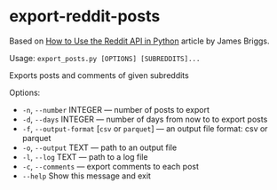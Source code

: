 # export-reddit-posts

Based on [How to Use the Reddit API in Python](https://towardsdatascience.com/how-to-use-the-reddit-api-in-python-5e05ddfd1e5c) article by James Briggs.


Usage: `export_posts.py [OPTIONS] [SUBREDDITS]...`

  Exports posts and comments of given subreddits

Options:
- `-n`, `--number` INTEGER — number of posts to export
- `-d`, `--days` INTEGER — number of days from now to to export posts
- `-f`, `--output-format` [`csv` or `parquet`] — an output file format: csv or parquet
- `-o`, `--output` TEXT — path to an output file
- `-l`, `--log` TEXT — path to a log file
-  `-c`, `--comments` — export comments to each post
- `--help` Show this message and exit
